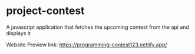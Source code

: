 # project-contest
A javascript application that fetches the upcoming contest from the api and displays it

Website Preview link: https://programming-contest123.netlify.app/
